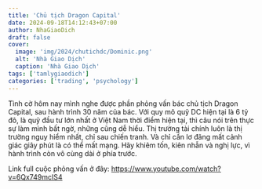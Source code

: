 ```yaml
---
title: 'Chủ tịch Dragon Capital'
date: 2024-09-18T14:12:43+07:00
author: NhaGiaoDich
draft: false
cover:
  image: 'img/2024/chutichdc/Dominic.png'
  alt: 'Nhà Giao Dịch'
  caption: 'Nhà Giao Dịch'
tags: ['tamlygiaodich']
categories: ['trading', 'psychology']
---
```


Tình cờ hôm nay mình nghe được phần phỏng vấn bác chủ tịch Dragon Capital, sau hành trình 30 năm của bác. Với quy mô quỹ DC hiện tại là 6 tỷ đô, là quỹ đầu tư lớn nhất ở Việt Nam thời điểm hiện tại, thì câu nói trên thực sự làm mình bất ngờ, những cũng dễ hiểu. Thị trường tài chính luôn là thị trường nguy hiểm nhất, chỉ sau chiến tranh. Và chỉ cần lơ đãng mất cảnh giác giây phút là có thể mất mạng. Hãy khiêm tốn, kiên nhẫn và nghị lực, vì hành trình còn vô cùng dài ở phía trước.

Link full cuộc phỏng vấn ở đây:
https://www.youtube.com/watch?v=6Qx749mcIS4
